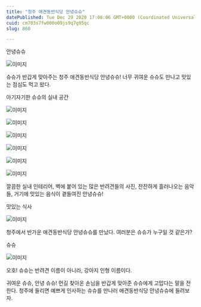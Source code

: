 ```yaml
---
title: "청주 애견동반식당 안녕슈슈"
datePublished: Tue Dec 29 2020 17:08:06 GMT+0000 (Coordinated Universal Time)
cuid: cm703s7fw000o09js9q7g95qc
slug: 860

---
```



안녕슈슈

![이미지](https://cdn.hashnode.com/res/hashnode/image/upload/v1739255422651/f12cca9d-4251-45d2-81a0-c781e03e0ecd.jpeg)

슈슈가 반갑게 맞아주는 청주 애견동반식당 안녕슈슈! 너무 귀여운 슈슈도 만나고 맛있는 점심도 먹고 왔다.

아기자기한 슈슈의 실내 공간

![이미지](https://cdn.hashnode.com/res/hashnode/image/upload/v1739255424580/af32c36e-b35a-47ce-add4-2ba248fbb37c.jpeg)

![이미지](https://cdn.hashnode.com/res/hashnode/image/upload/v1739255426861/1e0f81da-4110-4846-8029-422149732828.jpeg)

![이미지](https://cdn.hashnode.com/res/hashnode/image/upload/v1739255428955/160f6fbd-6f21-40d0-9ea0-5dfc071a7c20.jpeg)

![이미지](https://cdn.hashnode.com/res/hashnode/image/upload/v1739255431393/bfdc0cd9-bdf8-402d-a236-1f62bec9f558.jpeg)

![이미지](https://cdn.hashnode.com/res/hashnode/image/upload/v1739255433228/893efa72-5232-4837-84f3-6eff4b58c1bc.jpeg)

![이미지](https://cdn.hashnode.com/res/hashnode/image/upload/v1739255435569/51a7feac-1592-4d41-bb70-de8e320fe30f.jpeg)

깔끔한 실내 인테리어, 벽에 붙어 있는 많은 반려견들의 사진, 잔잔하게 흘러나오는 음악들, 거기에 맛있는 음식이 곁들여진 안녕슈슈!

맛있는 식사

![이미지](https://cdn.hashnode.com/res/hashnode/image/upload/v1739255437904/8b578e1a-df7a-414d-a7a5-5813c3a1becc.jpeg)

청주에서 반가운 애견동반식당 안녕슈슈를 만났다. 여러분은 슈슈가 누구일 것 같은가?

슈슈

![이미지](https://cdn.hashnode.com/res/hashnode/image/upload/v1739255439880/4068d244-81c1-408f-b0ad-dcb46d449fb6.jpeg)

오호! 슈슈는 반려견 이름이 아니라, 강아지 인형 이름이다.

귀여운 슈슈, 안녕 슈슈! 먼길 찾아온 손님을 반갑게 맞아준 슈슈에게 고맙다는 말을 전한다. 청주에 들리면 예쁘게 인사하는 슈슈를 만나러 애견동반식당 안녕슈슈에 들려보자.